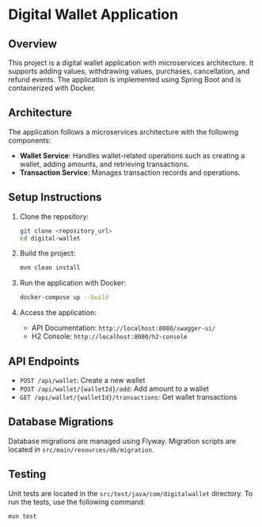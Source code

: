 # Digital Wallet Application

## Overview

This project is a digital wallet application with microservices architecture. It supports adding values, withdrawing values, purchases, cancellation, and refund events. The application is implemented using Spring Boot and is containerized with Docker.

## Architecture

The application follows a microservices architecture with the following components:

- **Wallet Service**: Handles wallet-related operations such as creating a wallet, adding amounts, and retrieving transactions.
- **Transaction Service**: Manages transaction records and operations.

## Setup Instructions

1. Clone the repository:
    ```bash
    git clone <repository_url>
    cd digital-wallet
    ```

2. Build the project:
    ```bash
    mvn clean install
    ```

3. Run the application with Docker:
    ```bash
    docker-compose up --build
    ```

4. Access the application:
   - API Documentation: `http://localhost:8080/swagger-ui/`
   - H2 Console: `http://localhost:8080/h2-console`

## API Endpoints

- `POST /api/wallet`: Create a new wallet
- `POST /api/wallet/{walletId}/add`: Add amount to a wallet
- `GET /api/wallet/{walletId}/transactions`: Get wallet transactions

## Database Migrations

Database migrations are managed using Flyway. Migration scripts are located in `src/main/resources/db/migration`.

## Testing

Unit tests are located in the `src/test/java/com/digitalwallet` directory. To run the tests, use the following command:

```bash
mvn test
